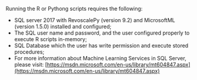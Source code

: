 Running the R or Pythong scripts requires the following:

 * SQL server 2017 with RevoscalePy (version 9.2) and MicrosoftML (version 1.5.0) installed and configured;
* The SQL user name and password, and the user configured properly to execute R scripts in-memory;
* SQL Database which the user has write permission and execute stored procedures;
* For more information about Machine Learning Services in SQL Server, please visit: [https://msdn.microsoft.com/en-us/library/mt604847.aspx](https://msdn.microsoft.com/en-us/library/mt604847.aspx)
